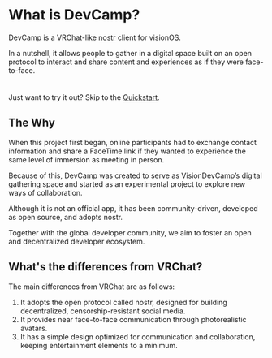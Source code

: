 # What is DevCamp?

<!-- DevCamp is a  community-driven experimental visionOS application created to serve as VisionDevCamp’s digital gathering space. Despite not being an official app, it’s born from a global developer community and aims to nurture an open, decentralized ecosystem. With photorealistic avatars and an immersive shared space, DevCamp brings the feeling of face-to-face communication anywhere in the world, no matter where you are. -->

DevCamp is a VRChat-like [nostr](https://github.com/nostr-protocol/nostr) client for visionOS.

In a nutshell, it allows people to gather in a digital space built on an open protocol to interact and share content and experiences as if they were face-to-face.

<div class="tip custom-block" style="padding-top: 8px">

Just want to try it out? Skip to the [Quickstart](./get-started).

</div>

## The Why

When this project first began, online participants had to exchange contact information and share a FaceTime link if they wanted to experience the same level of immersion as meeting in person.

Because of this, DevCamp was created to serve as VisionDevCamp’s digital gathering space and started as an experimental project to explore new ways of collaboration.

Although it is not an official app, it has been community-driven, developed as open source, and adopts nostr.

Together with the global developer community, we aim to foster an open and decentralized developer ecosystem.


## What's the differences from VRChat?

The main differences from VRChat are as follows:
1. It adopts the open protocol called nostr, designed for building decentralized, censorship-resistant social media.
2. It provides near face-to-face communication through photorealistic avatars.
3. It has a simple design optimized for communication and collaboration, keeping entertainment elements to a minimum.